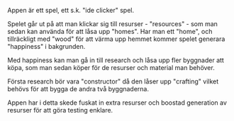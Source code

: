 Appen är ett spel, ett s.k. "ide clicker" spel.

Spelet går ut på att man klickar sig till resurser - "resources" - som man sedan kan använda för att låsa upp "homes".
Har man ett "home", och tillräckligt med "wood" för att värma upp hemmet kommer spelet generara "happiness" i bakgrunden.

Med happiness kan man gå in till research och låsa upp fler byggnader att köpa, som man sedan köper för de resurser och material man behöver.

Första research bör vara "constructor" då den låser upp "crafting" vilket behövs för att bygga de andra två byggnaderna.

Appen har i detta skede fuskat in extra resurser och boostad generation av resurser för att göra testing enklare.
